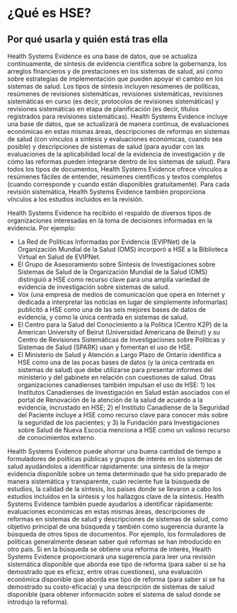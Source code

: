 # ¿Qué es HSE?

## Por qué usarla y quién está tras ella

Health Systems Evidence es una base de datos, que se actualiza continuamente, de síntesis de evidencia científica sobre la gobernanza, los arreglos financieros y de prestaciones en los sistemas de salud, así como sobre estrategias de implementación que pueden apoyar el cambio en los sistemas de salud. Los tipos de síntesis incluyen resúmenes de políticas, resúmenes de revisiones sistemáticas, revisiones sistemáticas, revisiones sistemáticas en curso (es decir, protocolos de revisiones sistemáticas) y revisiones sistemáticas en etapa de planificación (es decir, títulos registrados para revisiones sistemáticas). Health Systems Evidence incluye una base de datos, que se actualizará de manera continua, de evaluaciones económicas en estas mismas áreas, descripciones de reformas en sistemas de salud (con vínculos a síntesis y evaluaciones económicas, cuando sea posible) y descripciones de sistemas de salud (para ayudar con las evaluaciones de la aplicabilidad local de la evidencia de investigación y de cómo las reformas pueden integrarse dentro de los sistemas de salud). Para todos los tipos de documentos, Health Systems Evidence ofrece vínculos a resúmenes fáciles de entender, resúmenes científicos y textos completos (cuando corresponde y cuando están disponibles gratuitamente). Para cada revisión sistemática, Health Systems Evidence también proporciona vínculos a los estudios incluidos en la revisión.

Health Systems Evidence ha recibido el respaldo de diversos tipos de organizaciones interesadas en la toma de decisiones informadas en la evidencia. Por ejemplo:

* La Red de Políticas Informadas por Evidencia (EVIPNet) de la Organización Mundial de la Salud (OMS) incorporó a HSE a la Biblioteca Virtual en Salud de EVIPNet.
* El Grupo de Asesoramiento sobre Síntesis de Investigaciones sobre Sistemas de Salud de la Organización Mundial de la Salud (OMS) distinguió a HSE como recurso clave para una amplia variedad de evidencia de investigación sobre sistemas de salud.
* Vox (una empresa de medios de comunicación que opera en Internet y dedicada a interpretar las noticias en lugar de simplemente informarlas) publicitó a HSE como una de las seis mejores bases de datos de evidencia, y como la única centrada en sistemas de salud.
* El Centro para la Salud del Conocimiento a la Política (Centro K2P) de la American University of Beirut (Universidad Americana de Beirut) y su Centro de Revisiones Sistemáticas de Investigaciones sobre Políticas y Sistemas de Salud (SPARK) usan y fomentan el uso de HSE.
* El Ministerio de Salud y Atención a Largo Plazo de Ontario identifica a HSE como una de las pocas bases de datos (y la única centrada en sistemas de salud) que debe utilizarse para presentar informes del ministerio y del gabinete en relación con cuestiones de salud. Otras organizaciones canadienses también impulsan el uso de HSE: 1) los Institutos Canadienses de Investigación en Salud están asociados con el portal de Renovación de la atención de la salud de acuerdo a la evidencia, incrustado en HSE; 2) el Instituto Canadiense de la Seguridad del Paciente incluye a HSE como recurso clave para conocer más sobre la seguridad de los pacientes; y 3) la Fundación para Investigaciones sobre Salud de Nueva Escocia menciona a HSE como un valioso recurso de conocimientos externo.

Health Systems Evidence puede ahorrar una buena cantidad de tiempo a formuladores de políticas públicas y grupos de interés en los sistemas de salud ayudándolos a identificar rápidamente: una síntesis de la mejor evidencia disponible sobre un tema determinado que ha sido preparado de manera sistemática y transparente, cuán reciente fue la búsqueda de estudios, la calidad de la síntesis, los países donde se llevaron a cabo los estudios incluidos en la síntesis y los hallazgos clave de la síntesis. Health Systems Evidence también puede ayudarlos a identificar rápidamente: evaluaciones económicas en estas mismas áreas, descripciones de reformas en sistemas de salud y descripciones de sistemas de salud, como objetivo principal de una búsqueda y también como sugerencia durante la búsqueda de otros tipos de documentos. Por ejemplo, los formuladores de políticas generalmente desean saber qué reformas se han introducido en otro país. Si en la búsqueda se obtiene una reforma de interés, Health Systems Evidence proporcionará una sugerencia para leer una revisión sistemática disponible que aborda ese tipo de reforma (para saber si se ha demostrado que es eficaz, entre otras cuestiones), una evaluación económica disponible que aborda ese tipo de reforma (para saber si se ha demostrado su costo-eficacia) y una descripción de sistemas de salud disponible (para obtener información sobre el sistema de salud donde se introdujo la reforma).
